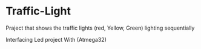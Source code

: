 # Traffic-Light
Praject that shows the traffic lights (red, Yellow, Green) lighting sequentially

Interfacing Led project With (Atmega32)

